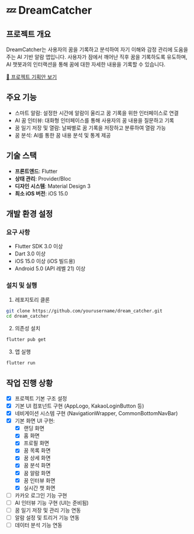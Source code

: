 # 💤 DreamCatcher

## 프로젝트 개요

DreamCatcher는 사용자의 꿈을 기록하고 분석하여 자기 이해와 감정 관리에 도움을 주는 AI 기반 알람 앱입니다. 사용자가 잠에서 깨어난 직후 꿈을 기록하도록 유도하며, AI 챗봇과의 인터랙션을 통해 꿈에 대한 자세한 내용을 기록할 수 있습니다.

[📑 프로젝트 기획안 보기](PROJECT_PROPOSAL.md)

## 주요 기능

- 스마트 알람: 설정한 시간에 알람이 울리고 꿈 기록을 위한 인터페이스로 연결
- AI 꿈 인터뷰: 대화형 인터페이스를 통해 사용자의 꿈 내용을 질문하고 기록
- 꿈 일기 저장 및 열람: 날짜별로 꿈 기록을 저장하고 분류하여 열람 가능
- 꿈 분석: AI를 통한 꿈 내용 분석 및 통계 제공

## 기술 스택

- **프론트엔드**: Flutter
- **상태 관리**: Provider/Bloc
- **디자인 시스템**: Material Design 3
- **최소 iOS 버전**: iOS 15.0

## 개발 환경 설정

### 요구 사항

- Flutter SDK 3.0 이상
- Dart 3.0 이상
- iOS 15.0 이상 (iOS 빌드용)
- Android 5.0 (API 레벨 21) 이상

### 설치 및 실행

1. 레포지토리 클론

```bash
git clone https://github.com/yourusername/dream_catcher.git
cd dream_catcher
```

2. 의존성 설치

```bash
flutter pub get
```

3. 앱 실행

```bash
flutter run
```

## 작업 진행 상황

- [x] 프로젝트 기본 구조 설정
- [x] 기본 UI 컴포넌트 구현 (AppLogo, KakaoLoginButton 등)
- [x] 네비게이션 시스템 구현 (NavigationWrapper, CommonBottomNavBar)
- [x] 기본 화면 UI 구현:
  - [x] 랜딩 화면
  - [x] 홈 화면
  - [x] 프로필 화면
  - [x] 꿈 목록 화면
  - [x] 꿈 상세 화면
  - [x] 꿈 분석 화면
  - [x] 꿈 알람 화면
  - [x] 꿈 인터뷰 화면
  - [x] 실시간 챗 화면
- [ ] 카카오 로그인 기능 구현
- [ ] AI 인터뷰 기능 구현 (UI는 준비됨)
- [ ] 꿈 일기 저장 및 관리 기능 연동
- [ ] 알람 설정 및 트리거 기능 연동
- [ ] 데이터 분석 기능 연동
